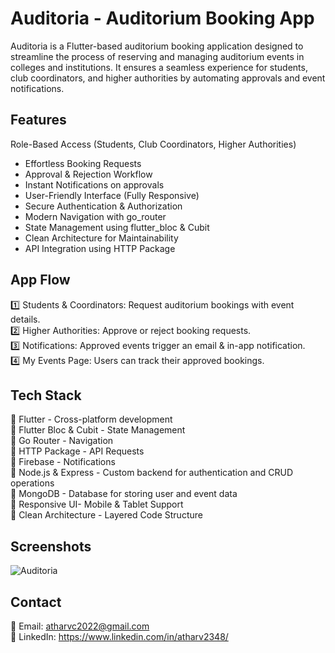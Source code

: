 # Auditoria - Auditorium Booking App

Auditoria is a Flutter-based auditorium booking application designed to streamline the process of reserving and managing auditorium events in colleges and institutions. It ensures a seamless experience for students, club coordinators, and higher authorities by automating approvals and event notifications.

## Features

Role-Based Access (Students, Club Coordinators, Higher Authorities)
  - Effortless Booking Requests
  - Approval & Rejection Workflow
  - Instant Notifications on approvals
  - User-Friendly Interface (Fully Responsive)
  - Secure Authentication & Authorization
  - Modern Navigation with go_router
  - State Management using flutter_bloc & Cubit
  - Clean Architecture for Maintainability
  - API Integration using HTTP Package
  
## App Flow

1️⃣ Students & Coordinators: Request auditorium bookings with event details.  
2️⃣ Higher Authorities: Approve or reject booking requests.  
3️⃣ Notifications: Approved events trigger an email & in-app notification.  
4️⃣ My Events Page: Users can track their approved bookings.  
  
## Tech Stack

🔹 Flutter - Cross-platform development  
🔹 Flutter Bloc & Cubit - State Management  
🔹 Go Router - Navigation  
🔹 HTTP Package - API Requests  
🔹 Firebase - Notifications  
🔹 Node.js & Express - Custom backend for authentication and CRUD operations  
🔹 MongoDB - Database for storing user and event data  
🔹 Responsive UI- Mobile & Tablet Support  
🔹 Clean Architecture - Layered Code Structure  
  
## Screenshots

![Auditoria](https://github.com/user-attachments/assets/1cae7c08-a2ee-4462-a709-7de69047c63f)

  
## Contact

📩 Email: atharvc2022@gmail.com  
🔗 LinkedIn: https://www.linkedin.com/in/atharv2348/
